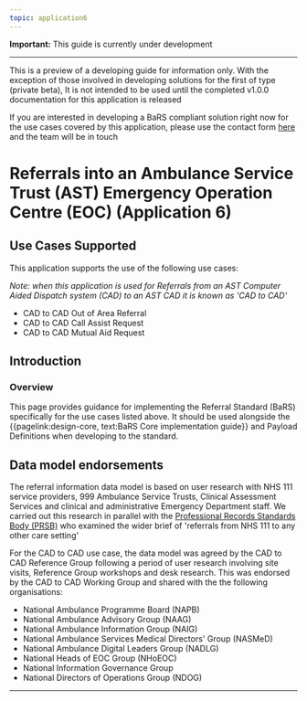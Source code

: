 ```yaml
---
topic: application6
---
```


<div markdown="span" class="alert alert-warning" role="alert"><i class="fa fa-warning"></i><b> Important:</b> This guide is currently under development <hr><p> This is a preview of a developing guide for information only. With the exception of those involved in developing solutions for the first of type (private beta), It is not intended to be used until the completed v1.0.0 documentation for this application is released <p> If you are interested in developing a BaRS compliant solution right now for the use cases covered by this application, please use the contact form <a href="https://digital.nhs.uk/services/booking-and-referral-standard/enquiry-form" target="_blank">here</a> and the team will be in touch</div>

# Referrals into an Ambulance Service Trust (AST) Emergency Operation Centre (EOC) (Application 6)

## Use Cases Supported

This application supports the use of the following use cases:

*Note: when this application is used for Referrals from an AST Computer Aided Dispatch system (CAD) to an AST CAD it is known as 'CAD to CAD'*

* CAD to CAD Out of Area Referral
* CAD to CAD Call Assist Request
* CAD to CAD Mutual Aid Request


## Introduction

### Overview

This page provides guidance for implementing the Referral Standard (BaRS) specifically for the use cases listed above. It should be used alongside the {{pagelink:design-core, text:BaRS Core implementation guide}} and Payload Definitions when developing to the standard. 

## Data model endorsements

The referral information data model is based on user research with NHS 111 service providers, 999 Ambulance Service Trusts, Clinical Assessment Services and clinical and administrative Emergency Department staff.  We carried out this research in parallel with the [Professional Records Standards Body (PRSB)](https://theprsb.org/) who examined the wider brief of 'referrals from NHS 111 to any other care setting' 

For the CAD to CAD use case, the data model was agreed by the CAD to CAD Reference Group following a period of user research involving site visits, Reference Group workshops and desk research. This was endorsed by the CAD to CAD Working Group and shared with the the following organisations:

* National Ambulance Programme Board (NAPB)
* National Ambulance Advisory Group (NAAG)
* National Ambulance Information Group (NAIG)
* National Ambulance Services Medical Directors' Group (NASMeD)
* National Ambulance Digital Leaders Group (NADLG)
* National Heads of EOC Group (NHoEOC)
* National Information Governance Group
* National Directors of Operations Group (NDOG)

<hr>